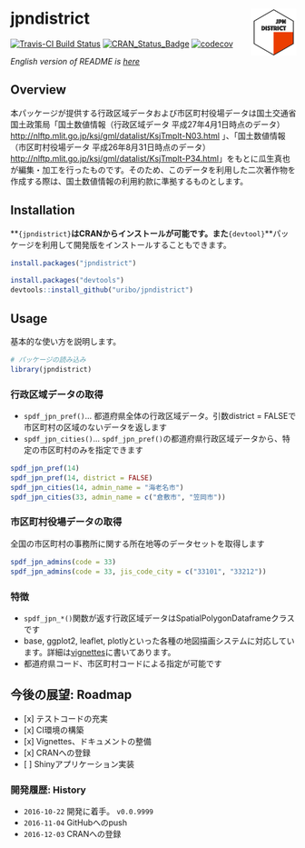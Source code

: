 
<!-- README.md is generated from README.Rmd. Please edit that file -->
jpndistrict <img src="logo.png" align="right" width="80px" />
=============================================================

[![Travis-CI Build Status](https://travis-ci.org/uribo/jpndistrict.svg?branch=master)](https://travis-ci.org/uribo/jpndistrict) [![CRAN\_Status\_Badge](http://www.r-pkg.org/badges/version/jpndistrict)](https://cran.r-project.org/package=jpndistrict) [![codecov](https://codecov.io/gh/uribo/jpndistrict/branch/master/graph/badge.svg)](https://codecov.io/gh/uribo/jpndistrict)

*English version of README is [here](https://github.com/uribo/jpmesh/blob/master/README.en.md)*

Overview
--------

本パッケージが提供する行政区域データおよび市区町村役場データは国土交通省国土政策局「国土数値情報（行政区域データ 平成27年4月1日時点のデータ） <http://nlftp.mlit.go.jp/ksj/gml/datalist/KsjTmplt-N03.html> 」、「国土数値情報（市区町村役場データ 平成26年8月31日時点のデータ） <http://nlftp.mlit.go.jp/ksj/gml/datalist/KsjTmplt-P34.html>」をもとに瓜生真也が編集・加工を行ったものです。そのため、このデータを利用した二次著作物を作成する際は、国土数値情報の利用約款に準拠するものとします。

Installation
------------

**`{jpndistrict}`**はCRANからインストールが可能です。また**`{devtool}`**パッケージを利用して開発版をインストールすることもできます。

``` r
install.packages("jpndistrict")
```

``` r
install.packages("devtools")
devtools::install_github("uribo/jpndistrict")
```

Usage
-----

基本的な使い方を説明します。

``` r
# パッケージの読み込み
library(jpndistrict)
```

### 行政区域データの取得

-   `spdf_jpn_pref()`... 都道府県全体の行政区域データ。引数district = FALSEで市区町村の区域のないデータを返します
-   `spdf_jpn_cities()`... `spdf_jpn_pref()`の都道府県行政区域データから、特定の市区町村のみを指定できます

``` r
spdf_jpn_pref(14)
spdf_jpn_pref(14, district = FALSE)
spdf_jpn_cities(14, admin_name = "海老名市")
spdf_jpn_cities(33, admin_name = c("倉敷市", "笠岡市"))
```

### 市区町村役場データの取得

全国の市区町村の事務所に関する所在地等のデータセットを取得します

``` r
spdf_jpn_admins(code = 33)
spdf_jpn_admins(code = 33, jis_code_city = c("33101", "33212"))
```

### 特徴

-   `spdf_jpn_*()`関数が返す行政区域データはSpatialPolygonDataframeクラスです
-   base, ggplot2, leaflet, plotlyといった各種の地図描画システムに対応しています。詳細は[vignettes](inst/vignettes/create_map.Rmd)に書いてあります。
-   都道府県コード、市区町村コードによる指定が可能です

今後の展望: Roadmap
-------------------

-   \[x\] テストコードの充実
-   \[x\] CI環境の構築
-   \[x\] Vignettes、ドキュメントの整備
-   \[x\] CRANへの登録
-   \[ \] Shinyアプリケーション実装

### 開発履歴: History

-   `2016-10-22` 開発に着手。 `v0.0.9999`
-   `2016-11-04` GitHubへのpush
-   `2016-12-03` CRANへの登録
